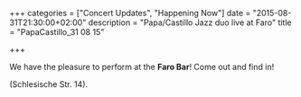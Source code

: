 +++
categories = ["Concert Updates", "Happening Now"]
date = "2015-08-31T21:30:00+02:00"
description = "Papa/Castillo Jazz duo live at Faro"
title = "PapaCastillo_31 08 15"

+++

We have the pleasure to perform at the **Faro Bar**! Come out and find in!

(Schlesische Str. 14).
